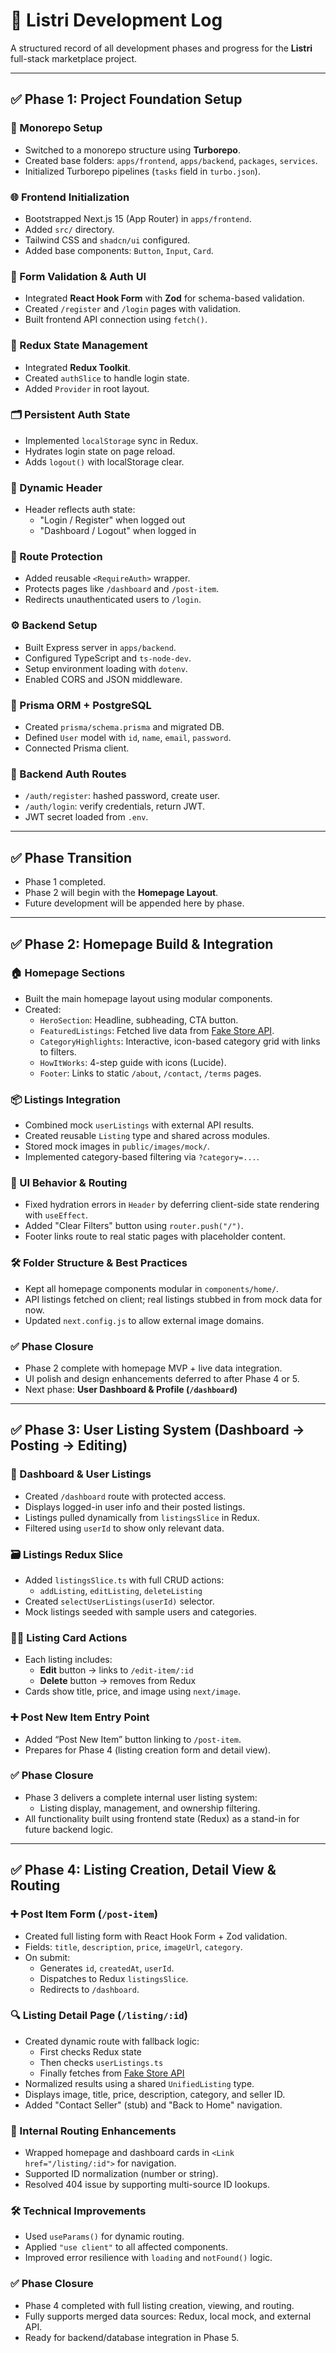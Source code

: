 # 📘 Listri Development Log

A structured record of all development phases and progress for the **Listri** full-stack marketplace project.

---

## ✅ Phase 1: Project Foundation Setup

### 🧱 Monorepo Setup
- Switched to a monorepo structure using **Turborepo**.
- Created base folders: `apps/frontend`, `apps/backend`, `packages`, `services`.
- Initialized Turborepo pipelines (`tasks` field in `turbo.json`).

### 🌐 Frontend Initialization
- Bootstrapped Next.js 15 (App Router) in `apps/frontend`.
- Added `src/` directory.
- Tailwind CSS and `shadcn/ui` configured.
- Added base components: `Button`, `Input`, `Card`.

### 🔐 Form Validation & Auth UI
- Integrated **React Hook Form** with **Zod** for schema-based validation.
- Created `/register` and `/login` pages with validation.
- Built frontend API connection using `fetch()`.

### 🔄 Redux State Management
- Integrated **Redux Toolkit**.
- Created `authSlice` to handle login state.
- Added `Provider` in root layout.

### 🗂️ Persistent Auth State
- Implemented `localStorage` sync in Redux.
- Hydrates login state on page reload.
- Adds `logout()` with localStorage clear.

### 🧭 Dynamic Header
- Header reflects auth state:
  - "Login / Register" when logged out
  - "Dashboard / Logout" when logged in

### 🚫 Route Protection
- Added reusable `<RequireAuth>` wrapper.
- Protects pages like `/dashboard` and `/post-item`.
- Redirects unauthenticated users to `/login`.

### ⚙️ Backend Setup
- Built Express server in `apps/backend`.
- Configured TypeScript and `ts-node-dev`.
- Setup environment loading with `dotenv`.
- Enabled CORS and JSON middleware.

### 🧬 Prisma ORM + PostgreSQL
- Created `prisma/schema.prisma` and migrated DB.
- Defined `User` model with `id`, `name`, `email`, `password`.
- Connected Prisma client.

### 🔐 Backend Auth Routes
- `/auth/register`: hashed password, create user.
- `/auth/login`: verify credentials, return JWT.
- JWT secret loaded from `.env`.

---

## ✅ Phase Transition
- Phase 1 completed.
- Phase 2 will begin with the **Homepage Layout**.
- Future development will be appended here by phase.

---

## ✅ Phase 2: Homepage Build & Integration

### 🏠 Homepage Sections
- Built the main homepage layout using modular components.
- Created:
  - `HeroSection`: Headline, subheading, CTA button.
  - `FeaturedListings`: Fetched live data from [Fake Store API](https://fakestoreapi.com).
  - `CategoryHighlights`: Interactive, icon-based category grid with links to filters.
  - `HowItWorks`: 4-step guide with icons (Lucide).
  - `Footer`: Links to static `/about`, `/contact`, `/terms` pages.

### 📦 Listings Integration
- Combined mock `userListings` with external API results.
- Created reusable `Listing` type and shared across modules.
- Stored mock images in `public/images/mock/`.
- Implemented category-based filtering via `?category=...`.

### 🔧 UI Behavior & Routing
- Fixed hydration errors in `Header` by deferring client-side state rendering with `useEffect`.
- Added "Clear Filters" button using `router.push("/")`.
- Footer links route to real static pages with placeholder content.

### 🛠 Folder Structure & Best Practices
- Kept all homepage components modular in `components/home/`.
- API listings fetched on client; real listings stubbed in from mock data for now.
- Updated `next.config.js` to allow external image domains.

### ✅ Phase Closure
- Phase 2 complete with homepage MVP + live data integration.
- UI polish and design enhancements deferred to after Phase 4 or 5.
- Next phase: **User Dashboard & Profile (`/dashboard`)**

---

## ✅ Phase 3: User Listing System (Dashboard → Posting → Editing)

### 🧾 Dashboard & User Listings
- Created `/dashboard` route with protected access.
- Displays logged-in user info and their posted listings.
- Listings pulled dynamically from `listingsSlice` in Redux.
- Filtered using `userId` to show only relevant data.

### 🗃️ Listings Redux Slice
- Added `listingsSlice.ts` with full CRUD actions:
  - `addListing`, `editListing`, `deleteListing`
- Created `selectUserListings(userId)` selector.
- Mock listings seeded with sample users and categories.

### 🧑‍💻 Listing Card Actions
- Each listing includes:
  - **Edit** button → links to `/edit-item/:id`
  - **Delete** button → removes from Redux
- Cards show title, price, and image using `next/image`.

### ➕ Post New Item Entry Point
- Added “Post New Item” button linking to `/post-item`.
- Prepares for Phase 4 (listing creation form and detail view).

### ✅ Phase Closure
- Phase 3 delivers a complete internal user listing system:
  - Listing display, management, and ownership filtering.
- All functionality built using frontend state (Redux) as a stand-in for future backend logic.

---

## ✅ Phase 4: Listing Creation, Detail View & Routing

### ➕ Post Item Form (`/post-item`)
- Created full listing form with React Hook Form + Zod validation.
- Fields: `title`, `description`, `price`, `imageUrl`, `category`.
- On submit:
  - Generates `id`, `createdAt`, `userId`.
  - Dispatches to Redux `listingsSlice`.
  - Redirects to `/dashboard`.

### 🔍 Listing Detail Page (`/listing/:id`)
- Created dynamic route with fallback logic:
  - First checks Redux state
  - Then checks `userListings.ts`
  - Finally fetches from [Fake Store API](https://fakestoreapi.com/products/:id)
- Normalized results using a shared `UnifiedListing` type.
- Displays image, title, price, description, category, and seller ID.
- Added "Contact Seller" (stub) and "Back to Home" navigation.

### 🔗 Internal Routing Enhancements
- Wrapped homepage and dashboard cards in `<Link href="/listing/:id">` for navigation.
- Supported ID normalization (number or string).
- Resolved 404 issue by supporting multi-source ID lookups.

### 🛠️ Technical Improvements
- Used `useParams()` for dynamic routing.
- Applied `"use client"` to all affected components.
- Improved error resilience with `loading` and `notFound()` logic.

### ✅ Phase Closure
- Phase 4 completed with full listing creation, viewing, and routing.
- Fully supports merged data sources: Redux, local mock, and external API.
- Ready for backend/database integration in Phase 5.



